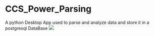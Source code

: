 # CCS_Power_Parsing
A python Desktop App used to parse and analyze data and store it in a postgresql DataBase 
<img src="https://cdn.discordapp.com/attachments/1225953433601835162/1233957574546690058/programme.png?ex=662efc0b&is=662daa8b&hm=b02b3d2e0913ba7dc8a08e44801e9b8fa4a11380f4cbb051f4eff8ff4918acb5&" />

